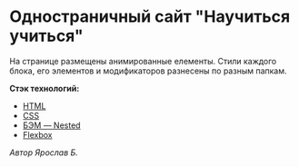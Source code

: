 # Одностраничный сайт "Научиться учиться"

На странице размещены анимированные елементы.
Стили каждого блока, его элементов и модификаторов разнесены по разным папкам.



**Стэк технологий:**
+ [HTML](https://developer.mozilla.org/en-US/docs/Web/HTML)
+ [CSS](https://developer.mozilla.org/en-US/docs/Web/CSS)
+ [БЭМ — Nested](https://ru.bem.info/methodology/key-concepts/)
+ [Flexbox](https://www.w3.org/TR/css-flexbox-1/)
  
_Автор Ярослав Б._
